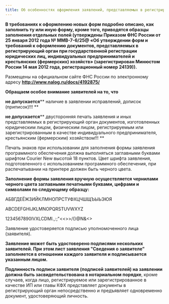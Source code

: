 ```yaml
---
title: Об особенностях оформления заявлений, представляемых в регистрирующий орган для государственной регистрации 
--- 
```

**В требованиях к оформлению новых форм подробно описано, как заполнить ту или иную форму, кроме того, приводятся образцы заполнения отдельных полей **(утверждены Приказом ФНС России от 25 января 2012 года № ММВ-7-6/25@ &laquo;Об утверждении форм и требований к оформлению документов, представляемых в регистрирующий орган при государственной регистрации юридических лиц, индивидуальных предпринимателей и крестьянских (фермерских) хозяйств&raquo; (зарегистрирован Минюстом России 14 мая 2012 года, регистрационный номер 24139))**.**
 

Размещены на официальном сайте ФНС России по электронному адресу **http://www.nalog.ru/docs/4192875/**

 

**Обращаем особое внимание заявителей на то, что**

**не допускается**** наличие в заявлении исправлений, дописок (приписок)!!! **

**не допускается**** двусторонняя печать заявления и иных представляемых в регистрирующий орган документов, изготовленных юридическим лицом, физическим лицом, регистрируемым или зарегистрированным в качестве индивидуального предпринимателя, крестьянским (фермерским) хозяйством!!! **

 

Печать знаков при использовании для заполнения формы заявления программного обеспечения должна выполняться заглавными буквами шрифтом Courier New высотой 18 пунктов. Цвет шрифта заявления, подготовленного с использованием программного обеспечения, при распечатывании на принтере должен быть черного цвета.

 

**Заполнение формы заявления вручную осуществляется чернилами черного цвета заглавными печатными буквами, цифрами и символами по следующему образцу:**

 

АБВГДЕЁЖЗИЙКЛМНОПРСТУФХЦЧШЩЪЫЬЭЮЯ

ABCDEFGHIJKLMNOPQRSTUVWXYZ

1234567890IVXLCDMI.,:;&quot;&lt;&lt;&gt;&gt;/\()@N&amp;&lt;&gt;

Заявление удостоверяется подписью уполномоченного лица (заявителя).

**Заявление может быть удостоверено подписями нескольких заявителей. При этом лист заявления &quot;Сведения о заявителе&quot; заполняется в отношении каждого заявителя и подписывается указанным лицом.**

**Подлинность подписи заявителя (подписей заявителей) на заявлении должна быть засвидетельствована в нотариальном порядке**, кроме случаев, когда лицо, регистрируемое или зарегистрированное в качестве ИП или главы КФХ представляет документы в регистрирующий орган непосредственно и предъявляет одновременно документ, удостоверяющий личность.

